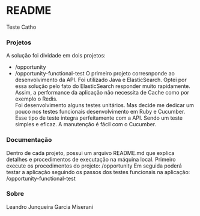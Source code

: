 # README #

 Teste Catho 

### Projetos ###
A solução foi dividade em dois projetos:
  - /opportunity 
  - /opportunity-functional-test
 O primeiro projeto corresnponde ao desenvolvimento da API. Foi utilizado Java e ElasticSearch.
 Optei por essa solução pelo fato do ElasticSearch responder muito rapidamente. Assim, a performance
 da aplicação não necessita de Cache como por exemplo o Redis.  
 Foi desenvolvimento alguns testes unitários. Mas decide me dedicar um pouco nos testes funcionais
 desenvolvimento em Ruby e Cucumber. Esse tipo de teste integra perfeitamente com a API.
 Sendo um teste simples e eficaz. A manutenção é fácil com o Cucumber.


### Documentação ### 
Dentro de cada projeto, possui um arquivo README.md que explica detalhes e procedimentos de executação na máquina local.
Primeiro execute os procedimentos do projeto: /opportunity
Em seguida poderá testar a aplicação seguindo os passos dos testes funcionais na aplicação: /opportunity-functional-test

### Sobre ###
Leandro Junqueira Garcia Miserani

   
   
